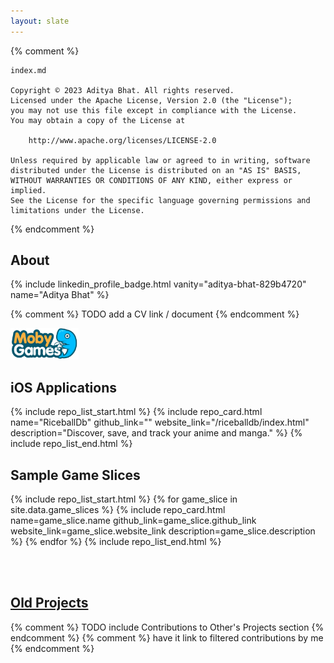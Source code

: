 ```yaml
---
layout: slate
---
```


{% comment %}

    index.md

    Copyright © 2023 Aditya Bhat. All rights reserved.
    Licensed under the Apache License, Version 2.0 (the "License");
    you may not use this file except in compliance with the License.
    You may obtain a copy of the License at

        http://www.apache.org/licenses/LICENSE-2.0

    Unless required by applicable law or agreed to in writing, software
    distributed under the License is distributed on an "AS IS" BASIS,
    WITHOUT WARRANTIES OR CONDITIONS OF ANY KIND, either express or implied.
    See the License for the specific language governing permissions and
    limitations under the License.

{% endcomment %}

## About ##

{% include linkedin_profile_badge.html vanity="aditya-bhat-829b4720" name="Aditya Bhat" %}

{% comment %} TODO add a CV link / document {% endcomment %}

<a href="https://www.mobygames.com/developer/sheet/view/developerId,1092386" title="Aditya on MobyGames">
    <img src="/assets/images/mobygames-logo.png" style="height: 50px">
</a>

## iOS Applications ##
{% include repo_list_start.html %}
{% include repo_card.html name="RiceballDb" github_link="" website_link="/riceballdb/index.html" description="Discover, save, and track your anime and manga." %}
{% include repo_list_end.html %}

## Sample Game Slices ##
{% include repo_list_start.html %}
{% for game_slice in site.data.game_slices %}
    {% include repo_card.html name=game_slice.name github_link=game_slice.github_link website_link=game_slice.website_link description=game_slice.description %}
{% endfor %}
{% include repo_list_end.html %}

<br><br>
## [Old Projects](/oldprojects/index.html) ##

{% comment %} TODO include Contributions to Other's Projects section {% endcomment %}
{% comment %}   have it link to filtered contributions by me {% endcomment %}
